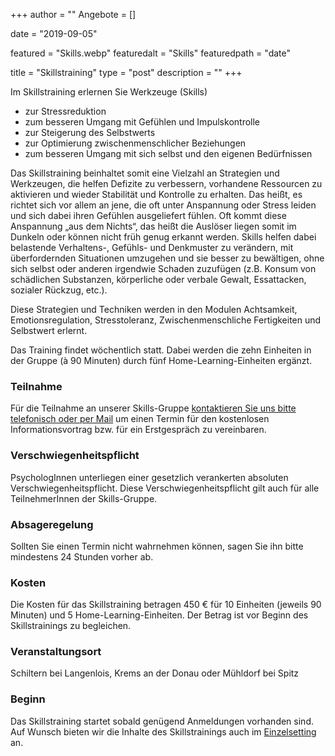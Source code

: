 +++
author = ""
Angebote = []

date = "2019-09-05"

featured = "Skills.webp"
featuredalt = "Skills"
featuredpath = "date"

title = "Skillstraining"
type = "post"
description = ""
+++


Im Skillstraining erlernen Sie Werkzeuge (Skills)

* zur Stressreduktion
* zum besseren Umgang mit Gefühlen und Impulskontrolle
* zur Steigerung des Selbstwerts
* zur Optimierung zwischenmenschlicher Beziehungen
* zum besseren Umgang mit sich selbst und den eigenen Bedürfnissen

Das Skillstraining beinhaltet somit eine Vielzahl an Strategien und Werkzeugen, die helfen Defizite zu verbessern, vorhandene Ressourcen zu aktivieren und wieder Stabilität und Kontrolle zu erhalten. Das heißt, es richtet sich vor allem an jene, die oft unter Anspannung oder Stress leiden und sich dabei ihren Gefühlen ausgeliefert fühlen. Oft kommt diese Anspannung „aus dem Nichts“, das heißt die Auslöser liegen somit im Dunkeln oder können nicht früh genug erkannt werden. Skills helfen dabei belastende Verhaltens-, Gefühls- und Denkmuster zu verändern, mit überfordernden Situationen umzugehen und sie besser zu bewältigen, ohne sich selbst oder anderen irgendwie Schaden zuzufügen (z.B. Konsum von schädlichen Substanzen, körperliche oder verbale Gewalt, Essattacken, sozialer Rückzug, etc.).

Diese Strategien und Techniken werden in den Modulen Achtsamkeit, Emotionsregulation, Stresstoleranz, Zwischenmenschliche Fertigkeiten und Selbstwert erlernt. 

Das Training findet wöchentlich statt. Dabei werden die zehn Einheiten in der Gruppe (à 90 Minuten) durch fünf Home-Learning-Einheiten ergänzt. 


### Teilnahme

Für die Teilnahme an unserer Skills-Gruppe [kontaktieren Sie uns bitte telefonisch oder per Mail](/contact) um einen Termin für den kostenlosen Informationsvortrag bzw. für ein Erstgespräch zu vereinbaren.

### Verschwiegenheitspflicht 

PsychologInnen unterliegen einer gesetzlich verankerten absoluten Verschwiegenheitspflicht. Diese Verschwiegenheitspflicht gilt auch für alle TeilnehmerInnen der Skills-Gruppe. 

### Absageregelung 

Sollten Sie einen Termin nicht wahrnehmen können, sagen Sie ihn bitte mindestens 24 Stunden vorher ab. 


### Kosten 

Die Kosten für das Skillstraining betragen 450 € für 10 Einheiten (jeweils 90 Minuten) und 5 Home-Learning-Einheiten. Der Betrag ist vor Beginn des Skillstrainings zu begleichen. 


### Veranstaltungsort 
Schiltern bei Langenlois, Krems an der Donau oder Mühldorf bei Spitz

### Beginn

Das Skillstraining startet sobald genügend Anmeldungen vorhanden sind. Auf Wunsch bieten wir die Inhalte des Skillstrainings auch im [Einzelsetting](/angebot) an.